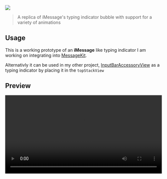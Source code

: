 <img src="https://raw.githubusercontent.com/nathantannar4/TypingIndicator/master/banner.png">

> A replica of iMessage's typing indicator bubble with support for a variety of animations

## Usage

This is a working prototype of an **iMessage** like typing indicator I am working on integrating into [MessageKit](https://github.com/MessageKit/MessageKit).

Alternativly it can be used in my other project, [InputBarAccessoryView](https://github.com/nathantannar4/InputBarAccessoryView) as a typing indicator by placing it in the `topStackView`

## Preview

<video style="width:100%" controls>
  <source src="https://raw.githubusercontent.com/nathantannar4/TypingIndicator/master/preview.mp4" type="video/mp4">
Your browser does not support the video tag.
</video>
